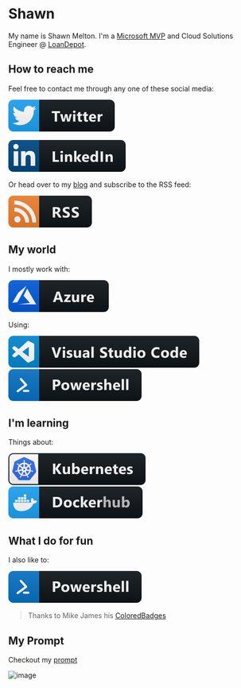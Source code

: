 # Shawn

My name is Shawn Melton. I'm a [Microsoft MVP](https://mvp.microsoft.com/en-us/mvp/Shawn%20Melton-5002856) and Cloud Solutions Engineer @ [LoanDepot](https://www.linkedin.com/company/loandepot/).

## How to reach me

Feel free to contact me through any one of these social media:

[![Twitter](https://raw.githubusercontent.com/MikeCodesDotNET/ColoredBadges/master/svg/social/twitter.svg)](https://twitter.com/meltonsik)

[![LinkedIn](https://raw.githubusercontent.com/MikeCodesDotNET/ColoredBadges/master/svg/social/linkedin.svg)](https://www.linkedin.com/in/wshawnmelton/)

Or head over to my [blog](https://wsmelton.github.io) and subscribe to the RSS feed:

[![RSS Feed](https://raw.githubusercontent.com/MikeCodesDotNET/ColoredBadges/master/svg/blogs/rss.svg)](https://wsmelton.github.io/feed.xml)

## My world

I mostly work with:

[![Azure](https://raw.githubusercontent.com/MikeCodesDotNET/ColoredBadges/master/svg/dev/services/azure.svg)](https://www.azure.com)

Using:

[![Visual Studio Code](https://raw.githubusercontent.com/MikeCodesDotNET/ColoredBadges/master/svg/dev/tools/visualstudio_code.svg)](https://code.visualstudio.com/)
[![PowerShell](https://raw.githubusercontent.com/MikeCodesDotNET/ColoredBadges/master/svg/dev/tools/powershell.svg)](https://aka.ms/powershell)

## I'm learning
Things about:

[![Kubernetes](https://raw.githubusercontent.com/MikeCodesDotNET/ColoredBadges/master/svg/dev/services/kubernetes.svg)](https://www.kubernetes.org/)
[![Docker](https://raw.githubusercontent.com/MikeCodesDotNET/ColoredBadges/master/svg/dev/services/dockerhub.svg)](httos://www.docker.com/)

## What I do for fun

I also like to:

[![PowerShell](https://raw.githubusercontent.com/MikeCodesDotNET/ColoredBadges/master/svg/dev/tools/powershell.svg)](https://aka.ms/powershell)

> Thanks to Mike James his [ColoredBadges](https://github.com/MikeCodesDotNET/ColoredBadges)

## My Prompt

Checkout my [prompt](https://github.com/wsmelton/prompt)

![image](https://user-images.githubusercontent.com/11204251/155899012-83437255-856d-463f-9cdf-7b10e04372ab.png)

<!--
**wsmelton/wsmelton** is a ✨ _special_ ✨ repository because its `README.md` (this file) appears on your GitHub profile.

Here are some ideas to get you started:

- 🔭 I’m currently working on ...
- 🌱 I’m currently learning ...
- 👯 I’m looking to collaborate on ...
- 🤔 I’m looking for help with ...
- 💬 Ask me about ...
- 📫 How to reach me: ...
- 😄 Pronouns: ...
- ⚡ Fun fact: ...
-->
